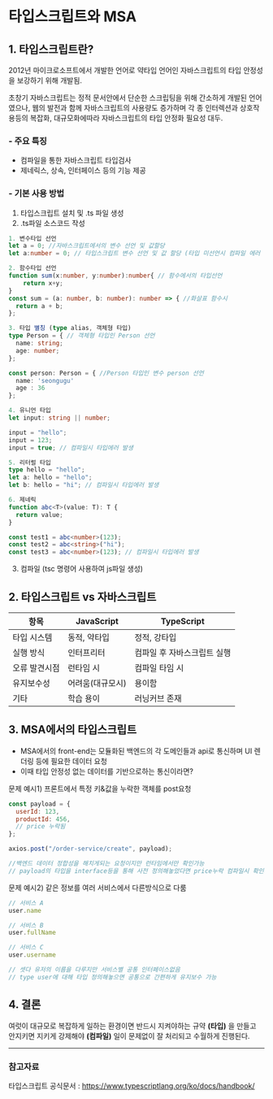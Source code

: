 # 타입스크립트와 MSA 

## 1. 타입스크립트란?

2012년 마이크로소프트에서 개발한 언어로 약타입 언어인 자바스크립트의 타입 안정성을 보강하기 위해 개발됨.

초창기 자바스크립트는 정적 문서안에서 단순한 스크립팅을 위해 간소하게 개발된 언어였으나, 웹의 발전과 함께 자바스크립트의 사용량도 증가하며 각 종 인터렉션과 상호작용등의 복잡화, 대규모화에따라 자바스크립트의 타입 안정화 필요성 대두.

### - 주요 특징
- 컴파일을 통한 자바스크립트 타입검사
- 제네릭스, 상속, 인터페이스 등의 기능 제공

### - 기본 사용 방법
1) 타입스크립트 설치 및 .ts 파일 생성
2) .ts파일 소스코드 작성
```typescript
1. 변수타입 선언
let a = 0; //자바스크립트에서의 변수 선언 및 값할당
let a:number = 0; // 타입스크립트 변수 선언 및 값 할당 (타입 미선언시 컴파일 에러 발생)

2. 함수타입 선언
function sum(x:number, y:number):number{ // 함수에서의 타입선언
    return x+y;
}
const sum = (a: number, b: number): number => { //화살표 함수시
  return a + b;
};

3. 타입 별칭 (type alias, 객체형 타입)
type Person = { // 객체형 타입인 Person 선언
  name: string;
  age: number; 
};

const person: Person = { //Person 타입인 변수 person 선언
  name: 'seongugu'
  age : 36
};

4. 유니언 타입
let input: string || number;

input = "hello"; 
input = 123;     
input = true; // 컴파일시 타입에러 발생

5. 리터럴 타입
type hello = "hello";
let a: hello = "hello";
let b: hello = "hi"; // 컴파일시 타입에러 발생

6. 제네릭
function abc<T>(value: T): T {
  return value;
}

const test1 = abc<number>(123);   
const test2 = abc<string>("hi");
const test3 = abc<number>(123); // 컴파일시 타입에러 발생
```

3) 컴파일 (tsc 명령어 사용하여 js파일 생성)



## 2. 타입스크립트 vs 자바스크립트

| 항목 | JavaScript | TypeScript |
|------|------------|------------|
| 타입 시스템 | 동적, 약타입 | 정적, 강타입 |
| 실행 방식 | 인터프리터 | 컴파일 후 자바스크립트 실행 |
| 오류 발견시점 | 런타임 시 | 컴파일 타임 시 |
| 유지보수성 | 어려움(대규모시)  | 용이함 |
| 기타 | 학습 용이 | 러닝커브 존재



## 3. MSA에서의 타입스크립트
- MSA에서의 front-end는 모듈화된 백엔드의 각 도메인들과 api로 통신하며 UI 렌더링 등에 필요한 데이터 요청
- 이때 타입 안정성 없는 데이터를 기반으로하는 통신이라면?

문제 예시1) 프론트에서 특정 키&값을 누락한 객체를 post요청
```javascript
const payload = {
  userId: 123,
  productId: 456,
  // price 누락됨
};

axios.post("/order-service/create", payload);

//백엔드 데이터 정합성을 해치게되는 요청이지만 런타임에서만 확인가능
// payload의 타입을 interface등을 통해 사전 정의해놓았다면 price누락 컴파일시 확인가능
```

문제 예시2) 같은 정보를 여러 서비스에서 다른방식으로 다룸
```javascript
// 서비스 A
user.name

// 서비스 B
user.fullName

// 서비스 C
user.username

// 셋다 유저의 이름을 다루지만 서비스별 공통 인터페이스없음
// type user에 대해 타입 정의해놓으면 공통으로 간편하게 유지보수 가능
```


## 4. 결론
여럿이 대규모로 복잡하게 일하는 환경이면 반드시 지켜야하는 규약 **(타입)** 을 만들고 안지키면 지키게 강제해야 **(컴파일)** 일이 문제없이 잘 처리되고 수월하게 진행된다.

---
### 참고자료
타입스크립트 공식문서 : 
https://www.typescriptlang.org/ko/docs/handbook/

